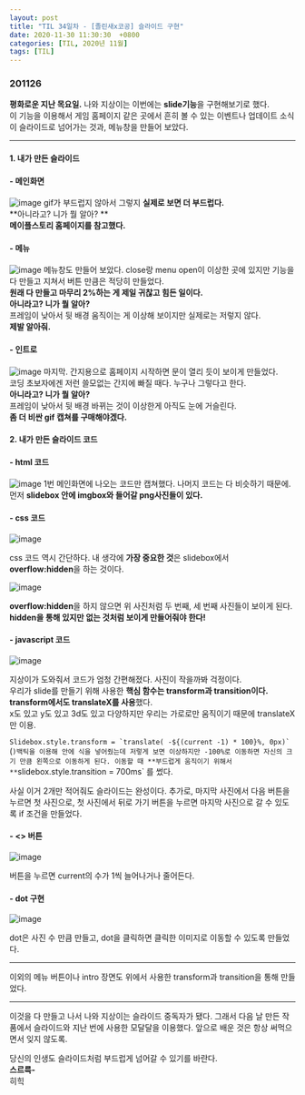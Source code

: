 ```yaml
---
layout: post
title: "TIL 34일차 - [졸린새x코공] 슬라이드 구현"
date: 2020-11-30 11:30:30  +0800
categories: [TIL, 2020년 11월]
tags: [TIL]
---
```


### **201126**

**평화로운 지난 목요일.**
나와 지상이는 이번에는 **slide기능**을 구현해보기로 했다.  
이 기능을 이용해서 게임 홈페이지 같은 곳에서 흔히 볼 수 있는 이벤트나 업데이트 소식이 슬라이드로 넘어가는 것과, 메뉴창을 만들어 보았다.

---

#### **1. 내가 만든 슬라이드**

#### - **메인화면**

![image](/assets/img/sample/slide1.gif)
gif가 부드럽지 않아서 그렇지 **실제로 보면 더 부드럽다.**  
**아니라고? 니가 뭘 알아? **  
**메이플스토리 홈페이지를 참고했다.**

#### - **메뉴**

![image](/assets/img/sample/slide2.gif)
메뉴창도 만들어 보았다. close랑 menu open이 이상한 곳에 있지만 기능을 다 만들고 지쳐서 버튼 만큼은 적당히 만들었다.  
**원래 다 만들고 마무리 2%하는 게 제일 귀찮고 힘든 일이다.**  
**아니라고? 니가 뭘 알아?**  
프레임이 낮아서 뒷 배경 움직이는 게 이상해 보이지만 실제로는 저렇지 않다.  
**제발 알아줘.**

#### - **인트로**

![image](/assets/img/sample/slide3.gif)
마지막. 간지용으로 홈페이지 시작하면 문이 열리 듯이 보이게 만들었다.  
코딩 초보자에겐 저런 쓸모없는 간지에 빠질 때다. 누구나 그렇다고 한다.  
**아니라고? 니가 뭘 알아?**  
프레임이 낮아서 뒷 배경 바뀌는 것이 이상한게 아직도 눈에 거슬린다.  
**좀 더 비싼 gif 캡쳐를 구매해야겠다.**

#### **2. 내가 만든 슬라이드 코드**

#### - **html 코드**

![image](/assets/img/sample/slide4.png)
1번 메인화면에 나오는 코드만 캡쳐했다. 나머지 코드는 다 비슷하기 때문에.  
먼저 **slidebox 안에 imgbox와 들어갈 png사진들이 있다.**

#### - **css 코드**

![image](/assets/img/sample/slide5.png)

css 코드 역시 간단하다. 내 생각에 **가장 중요한 것**은 slidebox에서  
**overflow:hidden**을 하는 것이다.

![image](/assets/img/sample/slide6.png)

**overflow:hidden**을 하지 않으면 위 사진처럼 두 번째, 세 번째 사진들이 보이게 된다.  
**hidden을 통해 있지만 없는 것처럼 보이게 만들어줘야 한다!**

#### - **javascript 코드**

![image](/assets/img/sample/slide7.png)

지상이가 도와줘서 코드가 엄청 간편해졌다. 사진이 작을까봐 걱정이다.  
우리가 slide를 만들기 위해 사용한 **핵심 함수는 transform과 transition이다.** **transform에서도 translateX를 사용**했다.  
x도 있고 y도 있고 3d도 있고 다양하지만 우리는 가로로만 움직이기 때문에 translateX만 이용.

`` Slidebox.style.transform = `translate( -${(current -1) * 100}%, 0px)`  ``
(`)백틱을 이용해 안에 식을 넣어줬는데 저렇게 보면 이상하지만 -100%로 이동하면 자신의 크기 만큼 왼쪽으로 이동하게 된다. 이동할 때 **부드럽게 움직이기 위해서**`slidebox.style.transition = 700ms` 를 썼다.

사실 이거 2개만 적어줘도 슬라이드는 완성이다. 추가로, 마지막 사진에서 다음 버튼을 누르면 첫 사진으로, 첫 사진에서 뒤로 가기 버튼을 누르면 마지막 사진으로 갈 수 있도록 if 조건을 만들었다.

#### - **<> 버튼**

![image](/assets/img/sample/slide8.png)

버튼을 누르면 current의 수가 1씩 늘어나거나 줄어든다.

#### - **dot 구현**

![image](/assets/img/sample/slide9.png)

dot은 사진 수 만큼 만들고, dot을 클릭하면 클릭한 이미지로 이동할 수 있도록 만들었다.

---

이외의 메뉴 버튼이나 intro 장면도 위에서 사용한 transform과 transition을 통해 만들었다.

---

이것을 다 만들고 나서 나와 지상이는 슬라이드 중독자가 됐다. 그래서 다음 날 만든 작품에서 슬라이드와 지난 번에 사용한 모달달을 이용했다. 앞으로 배운 것은 항상 써먹으면서 잊지 않도록.

당신의 인생도 슬라이드처럼 부드럽게 넘어갈 수 있기를 바란다.  
**스르륵-**  
히힉
